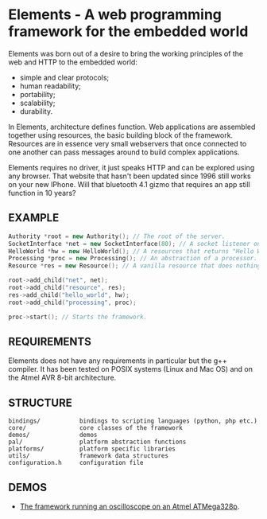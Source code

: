 Elements - A web programming framework for the embedded world
========

Elements was born out of a desire to bring the working principles of the web and HTTP to the embedded world:
* simple and clear protocols;
* human readability;
* portability;
* scalability;
* durability.

In Elements, architecture defines function. Web applications are assembled together using resources,
the basic building block of the framework. Resources are in essence very small webservers that once connected to one
another can pass messages around to build complex applications.

Elements requires no driver, it just speaks HTTP and can be explored using any browser. That
website that hasn't been updated since 1996 still works on your new IPhone. Will that bluetooth 4.1 gizmo that requires
an app still function in 10 years?

EXAMPLE
------------
```c++
Authority *root = new Authority(); // The root of the server.
SocketInterface *net = new SocketInterface(80); // A socket listener on port 80.
HelloWorld *hw = new HelloWorld(); // A resources that returns "Hello World!".
Processing *proc = new Processing(); // An abstraction of a processor.
Resource *res = new Resource(); // A vanilla resource that does nothing.

root->add_child("net", net);
root->add_child("resource", res);
res->add_child("hello_world", hw);
root->add_child("processing", proc);

proc->start(); // Starts the framework.
```

REQUIREMENTS
------------
Elements does not have any requirements in particular but the g++ compiler. It has been tested on POSIX systems (Linux and Mac OS) and
on the Atmel AVR 8-bit architecture.

STRUCTURE
----------- 
    bindings/           bindings to scripting languages (python, php etc.)
    core/               core classes of the framework
    demos/              demos
    pal/                platform abstraction functions
    platforms/          platform specific libraries
    utils/              framework data structures
    configuration.h     configuration file

DEMOS
-----------
* [The framework running an oscilloscope on an Atmel ATMega328p](http://bitsofmymind.com/2011/05/19/a-milestone/).
